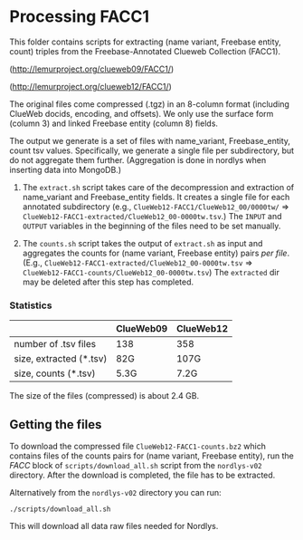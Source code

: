 Processing FACC1
================

This folder contains scripts for extracting (name variant, Freebase entity, count) triples from the Freebase-Annotated Clueweb Collection (FACC1).

(http://lemurproject.org/clueweb09/FACC1/)

(http://lemurproject.org/clueweb12/FACC1/)

The original files come compressed (.tgz) in an 8-column format (including ClueWeb docids, encoding, and offsets). 
We only use the surface form (column 3) and linked Freebase entity (column 8) fields.

The output we generate is a set of files with name_variant, Freebase_entity, count tsv values.
Specifically, we generate a single file per subdirectory, but do not aggregate them further. (Aggregation is done in nordlys when inserting data into MongoDB.)


1. The `extract.sh` script takes care of the decompression and extraction of name_variant and Freebase_entity fields. 
It creates a single file for each annotated subdirectory (e.g., `ClueWeb12-FACC1/ClueWeb12_00/0000tw/` => `ClueWeb12-FACC1-extracted/ClueWeb12_00-0000tw.tsv`.)
The `INPUT` and `OUTPUT` variables in the beginning of the files need to be set manually.

2. The `counts.sh` script takes the output of `extract.sh` as input and aggregates the counts for (name variant, Freebase entity) pairs *per file*.
(E.g., `ClueWeb12-FACC1-extracted/ClueWeb12_00-0000tw.tsv` => `ClueWeb12-FACC1-counts/ClueWeb12_00-0000tw.tsv`)
The `extracted` dir may be deleted after this step has completed.


### Statistics

|                          | ClueWeb09 | ClueWeb12 |
|--------------------------|-----------|-----------|
| number of .tsv files     |       138 |       358 |
| size, extracted (\*.tsv) |       82G |      107G | 
| size, counts (\*.tsv)    |      5.3G |      7.2G | 


The size of the files (compressed) is about 2.4 GB.


## Getting the files

To download the compressed file `ClueWeb12-FACC1-counts.bz2` which contains files of the counts pairs for (name variant, Freebase entity), run the *FACC* block of `scripts/download_all.sh` script from the `nordlys-v02` directory. After the download is completed, the file has to be extracted. 


Alternatively from the `nordlys-v02` directory you can run:

```
./scripts/download_all.sh
```

This will download all data raw files needed for Nordlys.